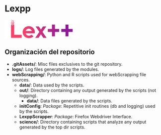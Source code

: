 # Lexpp

![Lexpp Logo](.gitAssets/logo_long@0,3x.png "Lexpp Logo")

## Organización del repositorio

* __.gitAssets/__: Misc files exclusives to the git repository.
* __logs/__: Log files generated by the modules.
* __webScrapping/__: Python and R scripts used for webScrapping file sources.
  * __data/__: Data used by the scripts.
  * __out/__: Directory containing any output generated by the scripts (not logging).
    * __data/__: Data files generated by the scripts.
  * __initConfig__: _Package_: Repetitive init routines (db and logging) used by the scripts.
  * __LexppScrapper__: _Package_: Firefox Webdriver Interface.
  * __science/__: Directory containing scripts that analyze any output generated by the top dir scripts.
  